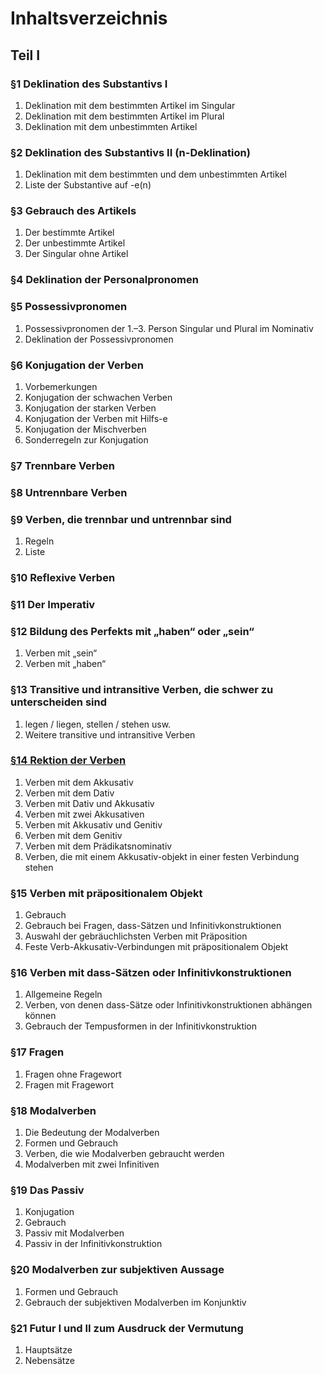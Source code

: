 # Inhaltsverzeichnis

## Teil I

### §1 Deklination des Substantivs I

1. Deklination mit dem bestimmten Artikel im Singular
1. Deklination mit dem bestimmten Artikel im Plural
1. Deklination mit dem unbestimmten Artikel

### §2 Deklination des Substantivs II (n-Deklination)

1. Deklination mit dem bestimmten und dem unbestimmten Artikel
1. Liste der Substantive auf -e(n)

### §3 Gebrauch des Artikels

1. Der bestimmte Artikel
1. Der unbestimmte Artikel
1. Der Singular ohne Artikel

### §4 Deklination der Personalpronomen

### §5 Possessivpronomen

1. Possessivpronomen der 1.–3. Person Singular und Plural im Nominativ
1. Deklination der Possessivpronomen

### §6 Konjugation der Verben

1. Vorbemerkungen
1. Konjugation der schwachen Verben
1. Konjugation der starken Verben
1. Konjugation der Verben mit Hilfs-e
1. Konjugation der Mischverben
1. Sonderregeln zur Konjugation

### §7 Trennbare Verben

### §8 Untrennbare Verben

### §9 Verben, die trennbar und untrennbar sind

1. Regeln
1. Liste

### §10 Reflexive Verben

### §11 Der Imperativ

### §12 Bildung des Perfekts mit „haben“ oder „sein“

1. Verben mit „sein“
1. Verben mit „haben“

### §13 Transitive und intransitive Verben, die schwer zu unterscheiden sind

1. legen / liegen, stellen / stehen usw.
1. Weitere transitive und intransitive Verben

### [§14 Rektion der Verben](P14RektionderVerben/RektionderVerben.md)

1. Verben mit dem Akkusativ
1. Verben mit dem Dativ
1. Verben mit Dativ und Akkusativ
1. Verben mit zwei Akkusativen
1. Verben mit Akkusativ und Genitiv
1. Verben mit dem Genitiv
1. Verben mit dem Prädikatsnominativ
1. Verben, die mit einem Akkusativ-objekt in einer festen Verbindung stehen

### §15 Verben mit präpositionalem Objekt

1. Gebrauch
1. Gebrauch bei Fragen, dass-Sätzen und Infinitivkonstruktionen
1. Auswahl der gebräuchlichsten Verben mit Präposition
1. Feste Verb-Akkusativ-Verbindungen mit präpositionalem Objekt

### §16 Verben mit dass-Sätzen oder Infinitivkonstruktionen

1. Allgemeine Regeln
1. Verben, von denen dass-Sätze oder Infinitivkonstruktionen abhängen können
1. Gebrauch der Tempusformen in der Infinitivkonstruktion

### §17 Fragen

1. Fragen ohne Fragewort
1. Fragen mit Fragewort

### §18 Modalverben

1. Die Bedeutung der Modalverben
1. Formen und Gebrauch
1. Verben, die wie Modalverben gebraucht werden
1. Modalverben mit zwei Infinitiven

### §19 Das Passiv

1. Konjugation
1. Gebrauch
1. Passiv mit Modalverben
1. Passiv in der Infinitivkonstruktion

### §20 Modalverben zur subjektiven Aussage

1. Formen und Gebrauch
1. Gebrauch der subjektiven Modalverben im Konjunktiv

### §21 Futur I und II zum Ausdruck der Vermutung

1. Hauptsätze
1. Nebensätze